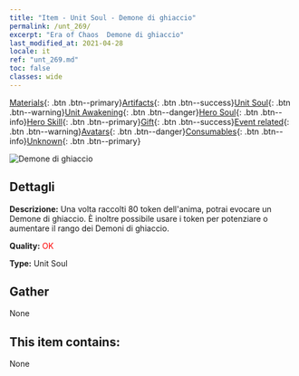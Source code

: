 ```yaml
---
title: "Item - Unit Soul - Demone di ghiaccio"
permalink: /unt_269/
excerpt: "Era of Chaos  Demone di ghiaccio"
last_modified_at: 2021-04-28
locale: it
ref: "unt_269.md"
toc: false
classes: wide
---
```

 [Materials](/ItemsIT/){: .btn .btn--primary}[Artifacts](/ItemsIT/Artifacts/){: .btn .btn--success}[Unit Soul](/ItemsIT/UnitSoul/){: .btn .btn--warning}[Unit Awakening](/ItemsIT/UnitAwakening/){: .btn .btn--danger}[Hero Soul](/ItemsIT/HeroSoul/){: .btn .btn--info}[Hero Skill](/ItemsIT/HeroSkill/){: .btn .btn--primary}[Gift](/ItemsIT/Gift/){: .btn .btn--success}[Event related](/ItemsIT/Events/){: .btn .btn--warning}[Avatars](/ItemsIT/Avatars/){: .btn .btn--danger}[Consumables](/ItemsIT/Consumables/){: .btn .btn--info}[Unknown](/ItemsIT/Unknown/){: .btn .btn--primary}

 ![Demone di ghiaccio](/images/u/ti_bingmo.jpg)

## Dettagli
 **Descrizione:** Una volta raccolti 80 token dell'anima, potrai evocare un Demone di ghiaccio. È inoltre possibile usare i token per potenziare o aumentare il rango dei Demoni di ghiaccio.

 **Quality:** <span style="color: #FF0000">OK</span>

 **Type:** Unit Soul

## Gather

  None

## This item contains:

  None

